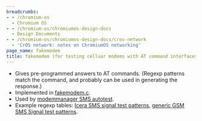 ```yaml
---
breadcrumbs:
- - /chromium-os
  - Chromium OS
- - /chromium-os/chromiumos-design-docs
  - Design Documents
- - /chromium-os/chromiumos-design-docs/cros-network
  - 'CrOS network: notes on ChromiumOS networking'
page_name: fakemodem
title: fakemodem (for testing celluar modems with AT command interfaces)
---
```


*   Gives pre-programmed answers to AT commands. (Regexp patterns match
            the command, and probably can be used in generating the response.)
*   Implemented in
            [fakemodem.c](http://code.google.com/searchframe#wZuuyuB8jKQ/src/third_party/autotest/files/client/deps/fakemodem/src/fakemodem.c).
*   Used by [modemmanager SMS
            autotest](http://code.google.com/searchframe#wZuuyuB8jKQ/src/third_party/autotest/files/client/site_tests/network_ModemManagerSMS/network_ModemManagerSMS.py).
*   Example regexp tables: [Icera SMS signal test
            patterns](http://code.google.com/searchframe#wZuuyuB8jKQ/src/third_party/autotest/files/client/site_tests/network_ModemManagerSMSSignal/src/fake-icera),
            [generic GSM SMS Signal test
            patterns](http://code.google.com/searchframe#wZuuyuB8jKQ/src/third_party/autotest/files/client/site_tests/network_ModemManagerSMSSignal/src/fake-gsm).